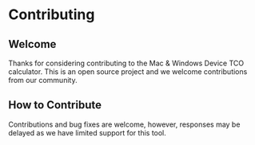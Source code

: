 # Contributing

## Welcome

Thanks for considering contributing to the Mac & Windows Device TCO calculator. This is an open source project and we welcome contributions from our community.

## How to Contribute

Contributions and bug fixes are welcome, however, responses may be delayed as we have limited support for this tool.
